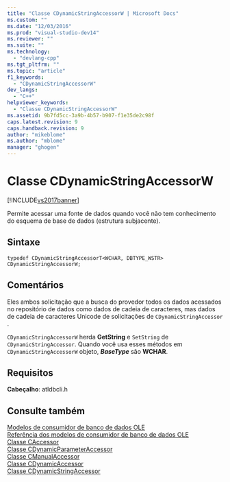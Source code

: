 ```yaml
---
title: "Classe CDynamicStringAccessorW | Microsoft Docs"
ms.custom: ""
ms.date: "12/03/2016"
ms.prod: "visual-studio-dev14"
ms.reviewer: ""
ms.suite: ""
ms.technology: 
  - "devlang-cpp"
ms.tgt_pltfrm: ""
ms.topic: "article"
f1_keywords: 
  - "CDynamicStringAccessorW"
dev_langs: 
  - "C++"
helpviewer_keywords: 
  - "Classe CDynamicStringAccessorW"
ms.assetid: 9b7fd5cc-3a9b-4b57-b907-f1e35de2c98f
caps.latest.revision: 9
caps.handback.revision: 9
author: "mikeblome"
ms.author: "mblome"
manager: "ghogen"
---
```

# Classe CDynamicStringAccessorW
[!INCLUDE[vs2017banner](../../assembler/inline/includes/vs2017banner.md)]

Permite acessar uma fonte de dados quando você não tem conhecimento do esquema de base de dados \(estrutura subjacente\).  
  
## Sintaxe  
  
```  
typedef CDynamicStringAccessorT<WCHAR, DBTYPE_WSTR> CDynamicStringAccessorW;  
```  
  
## Comentários  
 Eles ambos solicitação que a busca do provedor todos os dados acessados no repositório de dados como dados de cadeia de caracteres, mas dados de cadeia de caracteres Unicode de solicitações de `CDynamicStringAccessor` .  
  
 `CDynamicStringAccessorW` herda **GetString** e `SetString` de `CDynamicStringAccessor`.  Quando você usa esses métodos em `CDynamicStringAccessorW` objeto, ***BaseType*** são **WCHAR**.  
  
## Requisitos  
 **Cabeçalho**: atldbcli.h  
  
## Consulte também  
 [Modelos de consumidor de banco de dados OLE](../../data/oledb/ole-db-consumer-templates-cpp.md)   
 [Referência dos modelos de consumidor de banco de dados OLE](../../data/oledb/ole-db-consumer-templates-reference.md)   
 [Classe CAccessor](../Topic/CAccessor%20Class.md)   
 [Classe CDynamicParameterAccessor](../../data/oledb/cdynamicparameteraccessor-class.md)   
 [Classe CManualAccessor](../Topic/CManualAccessor%20Class.md)   
 [Classe CDynamicAccessor](../../data/oledb/cdynamicaccessor-class.md)   
 [Classe CDynamicStringAccessor](../../data/oledb/cdynamicstringaccessor-class.md)
